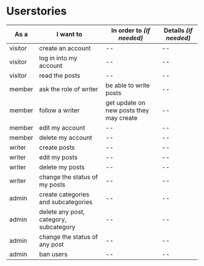 # Userstories

| **As a** | **I want to**                          | **In order to** *(if needed)*           | **Details** *(if needed)* |
| -------- | -------------------------------------- | --------------------------------------- | ------------------------- |
| visitor  | create an account                      | --                                      | --                        |
| visitor  | log in into my account                 | --                                      | --                        |
| visitor  | read the posts                         | --                                      | --                        |
| member   | ask the role of writer                 | be able to write posts                  | --                        |
| member   | follow a writer                        | get update on new posts they may create | --                        |
| member   | edit my account                        | --                                      | --                        |
| member   | delete my account                      | --                                      | --                        |
| writer   | create posts                           | --                                      | --                        |
| writer   | edit my posts                          | --                                      | --                        |
| writer   | delete my posts                        | --                                      | --                        |
| writer   | change the status of my posts          | --                                      | --                        |
| admin    | create categories and subcategories    | --                                      | --                        |
| admin    | delete any post, category, subcategory | --                                      | --                        |
| admin    | change the status of any post          | --                                      | --                        |
| admin    | ban users                              | --                                      | --                        |
